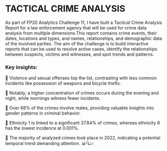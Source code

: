 # TACTICAL CRIME ANALYSIS

As part of FP20 Analytics Challenge 11, I have built a Tactical Crime Analysis Report for a law enforcement agency that will be used for crime data analysis from multiple dimensions.This report contains crime events, their dates, locations and types, and names, relationships, and demographic data of the involved parties. The aim of the challenge is to build interactive reports that can be used to resolve active cases, identify the relationships between suspects, victims and witnesses, and spot trends and patterns.

### Key insights:

 Violence and sexual offenses top the list, contrasting with less common incidents like possession of weapons and bicycle thefts.

 Notably, a higher concentration of crimes occurs during the evening and night, while mornings witness fewer incidents.

 Over 68% of the crimes involve males, providing valuable insights into gender patterns in criminal behavior.

 Ethnicity 1 is linked to a significant 37.84% of crimes, whereas ethnicity 8 has the lowest incidence at 0.001%.

 The majority of analyzed crimes took place in 2022, indicating a potential temporal trend demanding attention. 📊🔍📈

